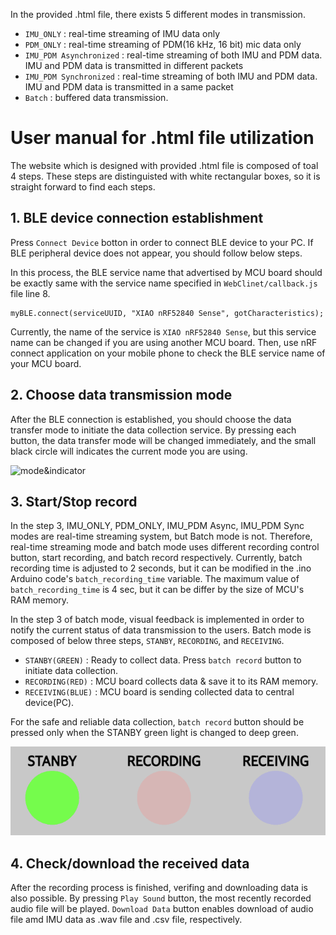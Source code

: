 In the provided .html file, there exists 5 different modes in transmission.

* `IMU_ONLY` : real-time streaming of IMU data only
* `PDM_ONLY` : real-time streaming of PDM(16 kHz, 16 bit) mic data only
* `IMU_PDM Asynchronized` : real-time streaming of both IMU and PDM data. IMU and PDM data is transmitted in different packets
* `IMU_PDM Synchronized` : real-time streaming of both IMU and PDM data. IMU and PDM data is transmitted in a same packet
* `Batch` : buffered data transmission.

# User manual for .html file utilization
The website which is designed with provided .html file is composed of toal 4 steps. These steps are distinguisted with white rectangular boxes, so it is straight forward to find each steps.

## 1. BLE device connection establishment

Press `Connect Device` botton in order to connect BLE device to your PC. If BLE peripheral device does not appear, you should follow below steps.

In this process, the BLE service name that advertised by MCU board should be exactly same with the service name specified in `WebClinet/callback.js` file line 8. 

```
myBLE.connect(serviceUUID, "XIAO nRF52840 Sense", gotCharacteristics);
```

Currently, the name of the service is `XIAO nRF52840 Sense`, but this service name can be changed if you are using another MCU board. Then, use nRF connect application on your mobile phone to check the BLE service name of your MCU board. 

## 2. Choose data transmission mode

After the BLE connection is established, you should choose the data transfer mode to initiate the data collection service.
By pressing each button, the data transfer mode will be changed immediately, and the small black circle will indicates the current mode you are using.

![mode&indicator](mode&indicator.png)

## 3. Start/Stop record

In the step 3, IMU_ONLY, PDM_ONLY, IMU_PDM Async, IMU_PDM Sync modes are real-time streaming system, but Batch mode is not. Therefore, real-time streaming mode and batch mode uses different recording control button, start recording, and batch record respectively. Currently, batch recording time is adjusted to 2 seconds, but it can be modified in the .ino Arduino code's `batch_recording_time` variable. The maximum value of `batch_recording_time` is 4 sec, but it can be differ by the size of MCU's RAM memory.

In the step 3 of batch mode, visual feedback is implemented in order to notify the current status of data transmission to the users. Batch mode is composed of below three steps, `STANBY`, `RECORDING`, and `RECEIVING`.

* `STANBY(GREEN)` : Ready to collect data. Press `batch record` button to initiate data collection.
* `RECORDING(RED)` : MCU board collects data & save it to its RAM memory.
* `RECEIVING(BLUE)` : MCU board is sending collected data to central device(PC).
  
For the safe and reliable data collection, `batch record` button should be pressed only when the STANBY green light is changed to deep green.

![visual_feedback](visual_feedback.png)

## 4. Check/download the received data

After the recording process is finished, verifing and downloading data is also possible. By pressing `Play Sound` button, the most recently recorded audio file will be played. `Download Data` button enables download of audio file amd IMU data as .wav file and .csv file, respectively.
